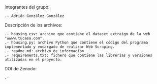 Integrantes del grupo:
    
    .- Adrián González González

Descripción de los archivos:

    .- housing.csv: archivo que contiene el dataset extraigo de la web "wwww.tucasa.com".
    .- housing.py: archivo Python que contiene el código del programa implementado y encargado de realizar Web Scraping.
    .- readme.md: archivo de información.
    .- requirements.txt: fichero que contiene las librerías y versiones utilizadas en el proyecto.

DOI de Zenodo:
    
    .-

